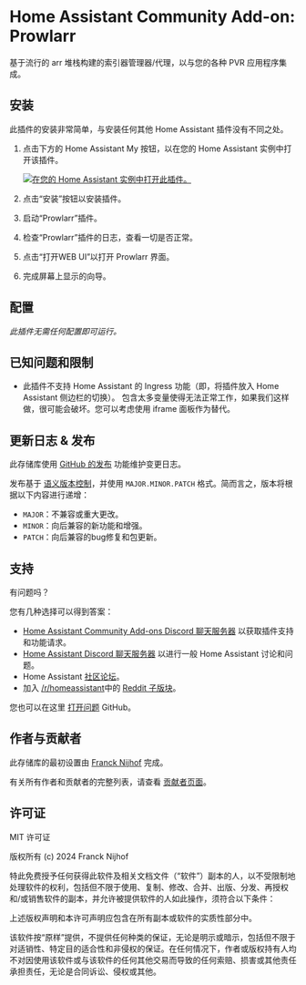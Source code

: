 # Home Assistant Community Add-on: Prowlarr

基于流行的 arr 堆栈构建的索引器管理器/代理，以与您的各种 PVR 应用程序集成。

## 安装

此插件的安装非常简单，与安装任何其他 Home Assistant 插件没有不同之处。

1. 点击下方的 Home Assistant My 按钮，以在您的 Home Assistant 实例中打开该插件。

   [![在您的 Home Assistant 实例中打开此插件。][addon-badge]][addon]

1. 点击“安装”按钮以安装插件。
1. 启动“Prowlarr”插件。
1. 检查“Prowlarr”插件的日志，查看一切是否正常。
1. 点击“打开WEB UI”以打开 Prowlarr 界面。
1. 完成屏幕上显示的向导。

## 配置

_此插件无需任何配置即可运行。_

## 已知问题和限制

- 此插件不支持 Home Assistant 的 Ingress 功能（即，将插件放入 Home Assistant 侧边栏的切换）。
  包含太多变量使得无法正常工作，如果我们这样做，很可能会破坏。您可以考虑使用 iframe 面板作为替代。

## 更新日志 & 发布

此存储库使用 [GitHub 的发布][releases] 功能维护变更日志。

发布基于 [语义版本控制][semver]，并使用 `MAJOR.MINOR.PATCH` 格式。简而言之，版本将根据以下内容进行递增：

- `MAJOR`：不兼容或重大更改。
- `MINOR`：向后兼容的新功能和增强。
- `PATCH`：向后兼容的bug修复和包更新。

## 支持

有问题吗？

您有几种选择可以得到答案：

- [Home Assistant Community Add-ons Discord 聊天服务器][discord] 以获取插件支持和功能请求。
- [Home Assistant Discord 聊天服务器][discord-ha] 以进行一般 Home Assistant 讨论和问题。
- Home Assistant [社区论坛][forum]。
- 加入 [/r/homeassistant][reddit]中的 [Reddit 子版块][reddit]。

您也可以在这里 [打开问题][issue] GitHub。

## 作者与贡献者

此存储库的最初设置由 [Franck Nijhof][frenck] 完成。

有关所有作者和贡献者的完整列表，请查看 [贡献者页面][contributors]。

## 许可证

MIT 许可证

版权所有 (c) 2024 Franck Nijhof

特此免费授予任何获得此软件及相关文档文件（“软件”）副本的人，以不受限制地处理软件的权利，包括但不限于使用、复制、修改、合并、出版、分发、再授权和/或销售软件的副本，并允许被提供软件的人如此操作，须符合以下条件：

上述版权声明和本许可声明应包含在所有副本或软件的实质性部分中。

该软件按“原样”提供，不提供任何种类的保证，无论是明示或暗示，包括但不限于对适销性、特定目的适合性和非侵权的保证。在任何情况下，作者或版权持有人均不对因使用该软件或与该软件的任何其他交易而导致的任何索赔、损害或其他责任承担责任，无论是合同诉讼、侵权或其他。

[addon-badge]: https://my.home-assistant.io/badges/supervisor_addon.svg
[addon]: https://my.home-assistant.io/redirect/supervisor_addon/?addon=a0d7b954_prowlarr&repository_url=https%3A%2F%2Fgithub.com%2Fhassio-addons%2Frepository
[contributors]: https://github.com/hassio-addons/addon-prowlarr/graphs/contributors
[discord-ha]: https://discord.gg/c5DvZ4e
[discord]: https://discord.me/hassioaddons
[forum]: https://community.home-assistant.io/t/?u=frenck
[frenck]: https://github.com/frenck
[issue]: https://github.com/hassio-addons/addon-prowlarr/issues
[reddit]: https://reddit.com/r/homeassistant
[releases]: https://github.com/hassio-addons/addon-prowlarr/releases
[semver]: http://semver.org/spec/v2.0.0.html